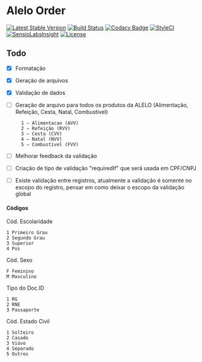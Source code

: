 # Alelo Order

[![Latest Stable Version](https://poser.pugx.org/edbizarro/alelo-order/v/stable)](https://packagist.org/packages/edbizarro/alelo-order) [![Build Status](https://travis-ci.org/edbizarro/alelo-order.svg?branch=master)](https://travis-ci.org/edbizarro/alelo-order) [![Codacy Badge](https://api.codacy.com/project/badge/Grade/43a70be70ece404490174211010856b6)](https://www.codacy.com/app/edbizarro/alelo-order?utm_source=github.com&amp;utm_medium=referral&amp;utm_content=edbizarro/alelo-order&amp;utm_campaign=Badge_Grade) [![StyleCI](https://styleci.io/repos/58085524/shield)](https://styleci.io/repos/58085524) [![SensioLabsInsight](https://insight.sensiolabs.com/projects/8883eae0-743c-4334-92b2-40ff559defe0/mini.png)](https://insight.sensiolabs.com/projects/8883eae0-743c-4334-92b2-40ff559defe0) [![License](https://poser.pugx.org/edbizarro/alelo-order/license)](https://packagist.org/packages/edbizarro/alelo-order)

## Todo

- [x] Formatação
- [x] Geração de arquivos
- [x] Validação de dados
- [ ] Geração de arquivo para todos os produtos da ALELO (Alimentação, Refeição, Cesta, Natal, Combustivel)

        1 – Alimentacao (AVV)
        2 – Refeição (RVV)
        3 – Cesta (CVV)
        4 – Natal (NVV)
        5 – Combustivel (FVV)

- [ ] Melhorar feedback da validação
- [ ] Criação de tipo de validação "requiredIf" que será usada em CPF/CNPJ
- [ ] Existe validação entre registros, atualmente a validação é somente no escopo do registro, pensar em como deixar o escopo da validação global

#### Códigos

Cód. Escolaridade

    1 Primeiro Grau
    2 Segundo Grau
    3 Superior
    4 Pos

Cód. Sexo

    F Feminino
    M Masculino

Tipo do Doc.ID

    1 RG
    2 RNE
    3 Passaporte

Cód. Estado Civil

    1 Solteiro
    2 Casado
    3 Viúvo
    4 Separado
    5 Outros
